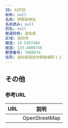 ```yaml
---
ID: 43PZO
総称: null
名称: 伊野部神社
名称読み: null
別名: null
都道府県: 高知県
区域: 高知市
緯度: 33.5457484
経度: 133.4906746
郵便番号: 7808074
住所: 高知県高知市朝倉横町１１
---
```


## その他

### 参考URL

| URL | 説明          |
| --- | ------------- |
|     | OpenStreetMap |
